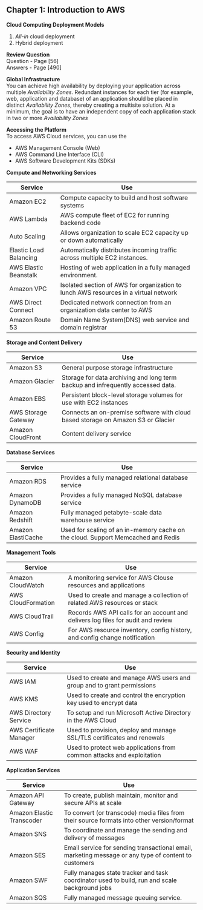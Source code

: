 ## Chapter 1: Introduction to AWS  
__Cloud Computing Deployment Models__  
1. _All-in_ cloud deployment
2. Hybrid deployment

__Review Question__   
Question - Page [56]  
Answers  - Page [490]

__Global Infrastructure__  
You can achieve high availability by deploying your application across multiple _Availability Zones_. Redundant instances for each tier (for example, web, application and database) of an application should be placed in distinct _Availability Zones_, thereby creating a multisite solution. At a minimum, the goal is to have an independent copy of each application stack in two or more _Availability Zones_  

__Accessing the Platform__   
To access AWS Cloud services, you can use the
* AWS Management Console (Web)
* AWS Command Line Interface (CLI)
* AWS Software Development Kits (SDKs)  

__Compute and Networking Services__  

| Service                | Use                                                                                  |
|------------------------|--------------------------------------------------------------------------------------|
| Amazon EC2             | Compute capacity to build and host software systems                                  |
| AWS Lambda             | AWS compute fleet of EC2 for running backend code                                    |  
| Auto Scaling           | Allows organization to scale EC2 capacity up or down automatically                   |
| Elastic Load Balancing | Automatically distributes incoming traffic across multiple EC2 instances.            |
| AWS Elastic Beanstalk  | Hosting of web application in a fully managed environment.                           |
| Amazon VPC             | Isolated section of AWS for organization to lunch AWS resources in a virtual network |
| AWS Direct Connect     | Dedicated network connection from an organization data center to AWS                 |
| Amazon Route 53        | Domain Name System(DNS) web service and domain registrar                             |

__Storage and Content Delivery__   

| Service             | Use                                                                              |
|---------------------|----------------------------------------------------------------------------------|
| Amazon S3           | General purpose storage infrastructure                                           |
| Amazon Glacier      | Storage for data archiving and long term backup and infrequently accessed data.  |
| Amazon EBS          | Persistent block-level storage volumes for use with EC2 instances                |
| AWS Storage Gateway | Connects an on-premise software with cloud based storage on Amazon S3 or Glacier |
| Amazon CloudFront   | Content delivery service                                                         |

__Database Services__   

| Service            | Use                                                                              |
|--------------------|----------------------------------------------------------------------------------|
| Amazon RDS         | Provides a fully managed relational database service                             |
| Amazon DynamoDB    | Provides a fully managed NoSQL database service                                  |
| Amazon Redshift    | Fully managed petabyte-scale data warehouse service                              |  
| Amazon ElastiCache | Used for scaling of an in-memory cache on the cloud. Support Memcached and Redis |


__Management Tools__    

| Service            | Use                                                                              |  
|--------------------|----------------------------------------------------------------------------------|
| Amazon CloudWatch  | A monitoring service for AWS Clouse resources and applications                   |
| AWS CloudFormation | Used to create and manage a collection of related AWS resources or stack         |
| AWS CloudTrail     | Records AWS API calls for an account and delivers log files for audit and review |
| AWS Config         | For AWS resource inventory, config history, and config change notification       |

__Security and Identity__    

| Service                 | Use                                                                    |
|-------------------------|------------------------------------------------------------------------|
| AWS IAM                 | Used to create and manage AWS users and group and to grant permissions |
| AWS KMS                 | Used to create and control the encryption key used to encrypt data     |  
| AWS Directory Service   | To setup and run Microsoft Active  Directory in the AWS Cloud          |
| AWS Certificate Manager | Used to provision, deploy and manage SSL/TLS certificates and renewals |
| AWS WAF                 | Used to protect web applications from common attacks and exploitation  |  

__Application Services__   

| Service                   | Use                                                                                                  |
|---------------------------|------------------------------------------------------------------------------------------------------|
| Amazon API Gateway        | To create, publish maintain, monitor and secure APIs at scale                                        |
| Amazon Elastic Transcoder | To convert (or transcode) media files from their source formats into other version/format            |
| Amazon SNS                | To coordinate and manage the sending and delivery of messages                                        |
| Amazon SES                | Email service for sending transactional email, marketing message or any type of content to customers |
| Amazon SWF                | Fully manages state tracker and task coordinator used to build, run and scale background jobs        |
| Amazon SQS                | Fully managed message queuing service.                                                               |
